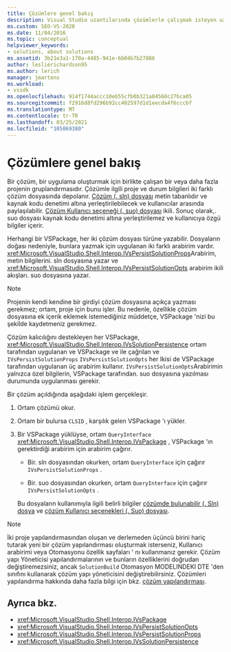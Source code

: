 ```yaml
---
title: Çözümlere genel bakış
description: Visual Studio uzantılarında çözümlerle çalışmak isteyen uzantı geliştiricileri için bir çözümün iç işlevleri hakkında bilgi edinin.
ms.custom: SEO-VS-2020
ms.date: 11/04/2016
ms.topic: conceptual
helpviewer_keywords:
- solutions, about solutions
ms.assetid: 3b21e3a1-170a-4485-941e-6b04b7b27886
author: leslierichardson95
ms.author: lerich
manager: jmartens
ms.workload:
- vssdk
ms.openlocfilehash: 914f1744accc10eb55cfb0b321a04560c27bca05
ms.sourcegitcommit: f2916d8fd296b92cc402597d1d1eecda4f6cccbf
ms.translationtype: MT
ms.contentlocale: tr-TR
ms.lasthandoff: 03/25/2021
ms.locfileid: "105069380"
---
```

# <a name="solutions-overview"></a>Çözümlere genel bakış

Bir çözüm, bir uygulama oluşturmak için birlikte çalışan bir veya daha fazla projenin gruplandırmasıdır. Çözümle ilgili proje ve durum bilgileri iki farklı çözüm dosyasında depolanır. [Çözüm (. sln) dosyası](solution-dot-sln-file.md) metin tabanlıdır ve kaynak kodu denetimi altına yerleştirilebilecek ve kullanıcılar arasında paylaşılabilir. [Çözüm Kullanıcı seçeneği (. suo) dosyası](solution-user-options-dot-suo-file.md) ikili. Sonuç olarak,. suo dosyası kaynak kodu denetimi altına yerleştirilemez ve kullanıcıya özgü bilgiler içerir.

Herhangi bir VSPackage, her iki çözüm dosyası türüne yazabilir. Dosyaların doğası nedeniyle, bunlara yazmak için uygulanan iki farklı arabirim vardır. <xref:Microsoft.VisualStudio.Shell.Interop.IVsPersistSolutionProps>Arabirim, metin bilgilerini. sln dosyasına yazar ve <xref:Microsoft.VisualStudio.Shell.Interop.IVsPersistSolutionOpts> arabirim ikili akışları. suo dosyasına yazar.

> [!NOTE]
> Projenin kendi kendine bir girdiyi çözüm dosyasına açıkça yazması gerekmez; ortam, proje için bunu işler. Bu nedenle, özellikle çözüm dosyasına ek içerik eklemek istemediğiniz müddetçe, VSPackage 'nizi bu şekilde kaydetmeniz gerekmez.

Çözüm kalıcılığını destekleyen her VSPackage, <xref:Microsoft.VisualStudio.Shell.Interop.IVsSolutionPersistence> ortam tarafından uygulanan ve VSPackage ve ile çağrılan ve `IVsPersistSolutionProps` `IVsPersistSolutionOpts` her Ikisi de VSPackage tarafından uygulanan üç arabirim kullanır. `IVsPersistSolutionOpts`Arabirimin yalnızca özel bilgilerin, VSPackage tarafından. suo dosyasına yazılması durumunda uygulanması gerekir.

Bir çözüm açıldığında aşağıdaki işlem gerçekleşir.

1. Ortam çözümü okur.

2. Ortam bir bulursa `CLSID` , karşılık gelen VSPackage 'ı yükler.

3. Bir VSPackage yüklüyse, ortam `QueryInterface` <xref:Microsoft.VisualStudio.Shell.Interop.IVsPackage> , VSPackage 'ın gerektirdiği arabirim için arabirim çağırır.

   - Bir. sln dosyasından okurken, ortam `QueryInterface` için çağırır `IVsPersistSolutionProps` .

   - Bir. suo dosyasından okurken, ortam `QueryInterface` için çağırır `IVsPersistSolutionOpts` .

   Bu dosyaların kullanımıyla ilgili belirli bilgiler [çözümde bulunabilir (. Sln) dosya](../../extensibility/internals/solution-dot-sln-file.md) ve [çözüm Kullanıcı seçenekleri (. Suo) dosyası](../../extensibility/internals/solution-user-options-dot-suo-file.md).

> [!NOTE]
> İki proje yapılandırmasından oluşan ve derlemeden üçüncü birini hariç tutarak yeni bir çözüm yapılandırması oluşturmak isterseniz, Kullanıcı arabirimi veya Otomasyonu özellik sayfaları ' nı kullanmanız gerekir. Çözüm yapı Yöneticisi yapılandırmalarının ve bunların özelliklerini doğrudan değiştiremezsiniz, ancak `SolutionBuild` Otomasyon MODELINDEKI DTE 'den sınıfını kullanarak çözüm yapı yöneticisini değiştirebilirsiniz. Çözümleri yapılandırma hakkında daha fazla bilgi için bkz. [çözüm yapılandırması](../../extensibility/internals/solution-configuration.md).

## <a name="see-also"></a>Ayrıca bkz.

- <xref:Microsoft.VisualStudio.Shell.Interop.IVsPackage>
- <xref:Microsoft.VisualStudio.Shell.Interop.IVsPersistSolutionOpts>
- <xref:Microsoft.VisualStudio.Shell.Interop.IVsPersistSolutionProps>
- <xref:Microsoft.VisualStudio.Shell.Interop.IVsSolutionPersistence>

